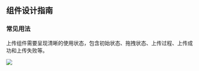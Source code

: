 ## 组件设计指南


### 常见用法

上传组件需要呈现清晰的使用状态，包含初始状态、拖拽状态、上传过程、上传成功和上传失败等。


![](https://oteam-tdesign-1258344706.cos.ap-guangzhou.myqcloud.com/site/design/%E4%B8%8A%E4%BC%A0.png)

